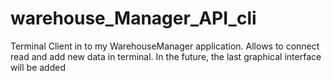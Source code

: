 # warehouse_Manager_API_cli
Terminal Client in to my WarehouseManager application.
Allows to connect read and add new data in terminal.
In the future, the last graphical interface will be added

